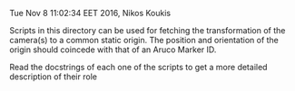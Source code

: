 Tue Nov 8 11:02:34 EET 2016, Nikos Koukis

Scripts in this directory can be used for fetching the transformation of the
camera(s) to a common static origin. The position and orientation of the origin
should coincede with that of an Aruco Marker ID.

Read the docstrings of each one of the scripts to get a more detailed
description of their role
